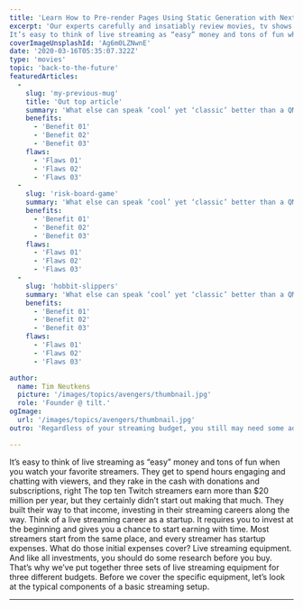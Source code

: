 ```yaml
---
title: 'Learn How to Pre-render Pages Using Static Generation with Next.js'
excerpt: 'Our experts carefully and insatiably review movies, tv shows and video games related products from the web.
It’s easy to think of live streaming as “easy” money and tons of fun when you watch your favorite streamers. It’s easy to think of live streaming as “easy” money and tons of fun when you watch your favorite streamers.'
coverImageUnsplashId: 'Ag6m0LZNwnE'
date: '2020-03-16T05:35:07.322Z'
type: 'movies'
topic: 'back-to-the-future'
featuredArticles:
  - 
    slug: 'my-previous-mug'
    title: 'Out top article'
    summary: 'What else can speak ‘cool’ yet ‘classic’ better than a QMX Back to the Future themed hoverboard replica model? It’s not a toy, it’s a high-class and ultra-cool gadget that would make you stand out in a crowd anywhere and everywhere! '
    benefits:
      - 'Benefit 01'
      - 'Benefit 02'
      - 'Benefit 03'
    flaws:
      - 'Flaws 01'
      - 'Flaws 02'
      - 'Flaws 03'
  -
    slug: 'risk-board-game'
    summary: 'What else can speak ‘cool’ yet ‘classic’ better than a QMX Back to the Future themed hoverboard replica model? It’s not a toy, it’s a high-class and ultra-cool gadget that would make you stand out in a crowd anywhere and everywhere! '
    benefits:
      - 'Benefit 01'
      - 'Benefit 02'
      - 'Benefit 03'
    flaws:
      - 'Flaws 01'
      - 'Flaws 02'
      - 'Flaws 03'
  -
    slug: 'hobbit-slippers'
    summary: 'What else can speak ‘cool’ yet ‘classic’ better than a QMX Back to the Future themed hoverboard replica model? It’s not a toy, it’s a high-class and ultra-cool gadget that would make you stand out in a crowd anywhere and everywhere! '
    benefits:
      - 'Benefit 01'
      - 'Benefit 02'
      - 'Benefit 03'
    flaws:
      - 'Flaws 01'
      - 'Flaws 02'
      - 'Flaws 03'

author:
  name: Tim Neutkens
  picture: '/images/topics/avengers/thumbnail.jpg'
  role: 'Founder @ tilt.'
ogImage:
  url: '/images/topics/avengers/thumbnail.jpg'
outro: 'Regardless of your streaming budget, you still may need some additional streaming equipment. Such equipment includes a tripod for your video camera and an arm for your microphone, all sorts of cables to connect audio and video sources, light stands and LED rings to further improve your video quality, a green screen (chroma key) to change your backgrounds, and many more.'

---
```


It’s easy to think of live streaming as “easy” money and tons of fun when you watch your favorite streamers. They get to spend hours engaging and chatting with viewers, and they rake in the cash with donations and subscriptions, right The top ten Twitch streamers earn more than $20 million per year, but they certainly didn’t start out making that much. They built their way to that income, investing in their streaming careers along the way. Think of a live streaming career as a startup. It requires you to invest at the beginning and gives you a chance to start earning with time. Most streamers start from the same place, and every streamer has startup expenses. What do those initial expenses cover? Live streaming equipment. And like all investments, you should do some research before you buy. That’s why we’ve put together three sets of live streaming equipment for three different budgets. Before we cover the specific equipment, let’s look at the typical components of a basic streaming setup.

----
